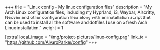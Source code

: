 +++
title = "Linux config - My linux configuration files"
description = "My Arch Linux configuration files, including my Hyprland, i3, Waybar, Alacritty, Neovim and other configuration files along with an installation script that can be used to install all the software and dotfiles I use on a fresh Arch Linux installation."
weight = 1

[extra]
local_image = "/img/project-pictures/linux-config.png"
link_to = "https://github.com/AlvaroParker/config"
+++

